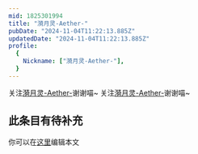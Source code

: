 ```yaml
---
mid: 1825301994
title: "漪月灵-Aether-"
pubDate: "2024-11-04T11:22:13.885Z"
updatedDate: "2024-11-04T11:22:13.885Z"
profile:
  {
    Nickname: ["漪月灵-Aether-"],
  }
---
```


关注[漪月灵-Aether-](https://space.bilibili.com/1825301994)谢谢喵~ 关注[漪月灵-Aether-](https://space.bilibili.com/1825301994)谢谢喵~

## 此条目有待补充
你可以在[这里](https://github.com/Yuhanawa/VTuber.ICU-Content/edit/master/v/漪月灵-Aether-/index.md)编辑本文

